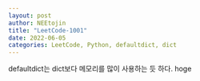 ```yaml
---
layout: post
author: NEEtojin
title: "LeetCode-1001"
date: 2022-06-05
categories: LeetCode, Python, defaultdict, dict
---
```

defaultdict는 dict보다 메모리를 많이 사용하는 듯 하다. hoge
